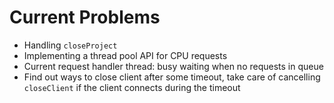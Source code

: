 # Current Problems

* Handling ``closeProject``
* Implementing a thread pool API for CPU requests
* Current request handler thread: busy waiting when no requests in queue
* Find out ways to close client after some timeout, take care of cancelling ``closeClient`` if the client connects during the timeout
